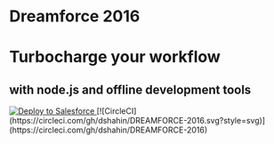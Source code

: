 # Dreamforce 2016
# Turbocharge your workflow
## with node.js and offline development tools

<a href="https://githubsfdeploy.herokuapp.com/app/githubdeploy/dshahin/DREAMFORCE-2016">
  <img alt="Deploy to Salesforce"
       src="https://raw.githubusercontent.com/afawcett/githubsfdeploy/master/src/main/webapp/resources/img/deploy.png">
</a>
[![CircleCI](https://circleci.com/gh/dshahin/DREAMFORCE-2016.svg?style=svg)](https://circleci.com/gh/dshahin/DREAMFORCE-2016)
